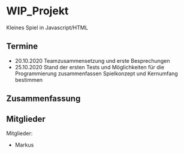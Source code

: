 # WIP_Projekt
Kleines Spiel in Javascript/HTML 

## Termine
- 20.10.2020 Teamzusammensetzung und erste Besprechungen
- 25.10.2020 Stand der ersten Tests und Möglichkeiten für die Programmierung zusammenfassen Spielkonzept und Kernumfang bestimmen


## Zusammenfassung


## Mitglieder
Mitglieder: 
- Markus 